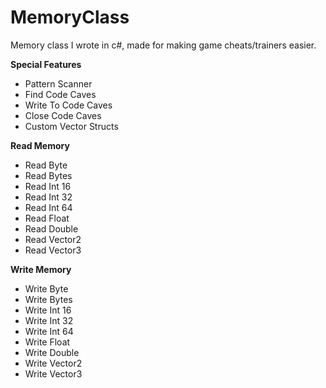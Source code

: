 # MemoryClass
Memory class I wrote in c#, made for making game cheats/trainers easier.

**Special Features**
- Pattern Scanner
- Find Code Caves
- Write To Code Caves
- Close Code Caves
- Custom Vector Structs

**Read Memory**
- Read Byte
- Read Bytes
- Read Int 16
- Read Int 32
- Read Int 64
- Read Float
- Read Double
- Read Vector2
- Read Vector3

**Write Memory**
- Write Byte
- Write Bytes
- Write Int 16
- Write Int 32
- Write Int 64
- Write Float
- Write Double
- Write Vector2
- Write Vector3
